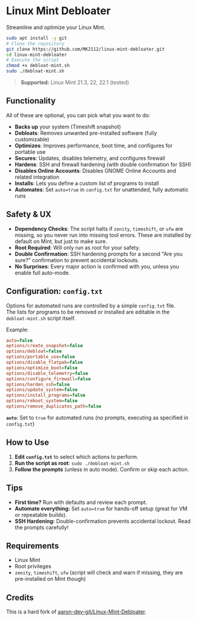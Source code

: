 # Linux Mint Debloater

Streamline and optimize your Linux Mint.

```bash
sudo apt install -y git
# Clone the repository
git clone https://github.com/MK2112/linux-mint-debloater.git
cd linux-mint-debloater
# Execute the script
chmod +x debloat-mint.sh
sudo ./debloat-mint.sh
```

> **Supported:** Linux Mint 21.3, 22, 22.1 (tested)

## Functionality

All of these are optional, you can pick what you want to do:

- **Backs up** your system (Timeshift snapshot)
- **Debloats**: Removes unwanted pre-installed software (fully customizable)
- **Optimizes**: Improves performance, boot time, and configures for portable use
- **Secures**: Updates, disables telemetry, and configures firewall
- **Hardens**: SSH and firewall hardening (with double confirmation for SSH)
- **Disables Online Accounts**: Disables GNOME Online Accounts and related integration
- **Installs**: Lets you define a custom list of programs to install
- **Automates**: Set `auto=true` in `config.txt` for unattended, fully automatic runs

## Safety & UX

- **Dependency Checks**: The script halts if `zenity`, `timeshift`, or `ufw` are missing, so you never run into missing tool errors. These are installed by default on Mint, but just to make sure.
- **Root Required**: Will only run as root for your safety.
- **Double Confirmation**: SSH hardening prompts for a second "Are you sure?" confirmation to prevent accidental lockouts.
- **No Surprises**: Every major action is confirmed with you, unless you enable full auto-mode.

## Configuration: `config.txt`

Options for automated runs are controlled by a simple `config.txt` file.<br>
The lists for programs to be removed or installed are editable in the `debloat-mint.sh` script itself.

Example:
```ini
auto=false
options/create_snapshot=false
options/debloat=false
options/portable_use=false
options/disable_flatpak=false
options/optimize_boot=false
options/disable_telemetry=false
options/configure_firewall=false
options/harden_ssh=false
options/update_system=false
options/install_programs=false
options/reboot_system=false
options/remove_duplicates_path=false
```
**`auto`**: Set to `true` for automated runs (no prompts, executing as specified in `config.txt`)

## How to Use

1. **Edit `config.txt`** to select which actions to perform.
2. **Run the script as root**: `sudo ./debloat-mint.sh`
3. **Follow the prompts** (unless in auto mode). Confirm or skip each action.

## Tips
- **First time?** Run with defaults and review each prompt.
- **Automate everything:** Set `auto=true` for hands-off setup (great for VM or repeatable builds).
- **SSH Hardening:** Double-confirmation prevents accidental lockout. Read the prompts carefully!

## Requirements
- Linux Mint
- Root privileges
- `zenity`, `timeshift`, `ufw` (script will check and warn if missing, they are pre-installed on Mint though)

## Credits
This is a hard fork of [aaron-dev-git/Linux-Mint-Debloater](https://github.com/aaron-dev-git/Linux-Mint-Debloater).
